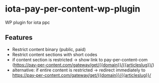 # iota-pay-per-content-wp-plugin
WP plugin for iota ppc

## Features
- Restrict content binary (public, paid)
- Restrict content sections with short codes
- if content section is restricted -> show link to pay-per-content-com (https://pay-per-content.com/gateway/get/{{domain}}/{{articleslug}}/)
- alternative: if entire content is restricted -> redirect immediately to https://pay-per-content.com/gateway/get/{{domain}}/{{articleslug}}/
